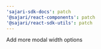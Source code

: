 ```yaml
---
'sajari-sdk-docs': patch
'@sajari/react-components': patch
'@sajari/react-sdk-utils': patch
---
```


Add more modal width options
